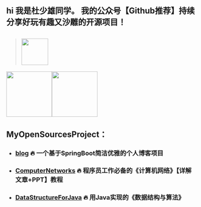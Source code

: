  ## hi 我是杜少雄同学。 我的公众号【Github推荐】持续分享好玩有趣又沙雕的开源项目！
 > ## <img height="70px" src="https://gitee.com/ShaoxiongDu/imageBed/raw/master/GithubQR.jpg" /> 

<img height="120px" src="https://github-readme-stats.vercel.app/api?username=shaoxiongdu&hide_border=false&hide_title=true&show_icons=true&include_all_commits=true&count_private=true&theme=buefy&locale=cn&line_height=20" /><img height="120px" src="https://github-readme-stats.vercel.app/api/top-langs/?hide_title=true&username=shaoxiongdu&hide_border=false&line_height=20&theme=flag-india&layout=compact&locale=cn" />
## MyOpenSourcesProject：
- ### [blog](https://github.com/shaoxiongdu/blog) 🔥 一个基于SpringBoot简洁优雅的个人博客项目
- ### [ComputerNetworks](https://github.com/shaoxiongdu/ComputerNetworks) 🔥 程序员工作必备的《计算机网络》【详解文章+PPT】教程
- ### [DataStructureForJava](https://github.com/shaoxiongdu/DataStructureForJava) 🔥 用Java实现的《数据结构与算法》
